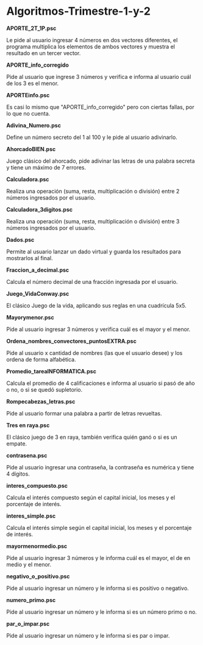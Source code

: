 # Algoritmos-Trimestre-1-y-2
**APORTE_2T_1P.psc**

  Le pide al usuario ingresar 4 números en dos vectores diferentes, el programa multiplica los elementos de ambos vectores y muestra el resultado en un tercer vector.

**APORTE_info_corregido**

  Pide al usuario que ingrese 3 números y verifica e informa al usuario cuál de los 3 es el menor.

**APORTEinfo.psc**

  Es casi lo mismo que "APORTE_info_corregido" pero con ciertas fallas, por lo que no cuenta.

**Adivina_Numero.psc**

  Define un número secreto del 1 al 100 y le pide al usuario adivinarlo.

**AhorcadoBIEN.psc**

  Juego clásico del ahorcado, pide adivinar las letras de una palabra secreta y tiene un máximo de 7 errores.

**Calculadora.psc**

  Realiza una operación (suma, resta, multiplicación o división) entre 2 números ingresados por el usuario.

**Calculadora_3digitos.psc**

  Realiza una operación (suma, resta, multiplicación o división) entre 3 números ingresados por el usuario.

**Dados.psc**

  Permite al usuario lanzar un dado virtual y guarda los resultados para mostrarlos al final.

**Fraccion_a_decimal.psc**

  Calcula el número decimal de una fracción ingresada por el usuario.

**Juego_VidaConway.psc**

  El clásico Juego de la vida, aplicando sus reglas en una cuadrícula 5x5.

**Mayorymenor.psc**

  Pide al usuario ingresar 3 números y verifica cuál es el mayor y el menor.

**Ordena_nombres_convectores_puntosEXTRA.psc**

  Pide al usuario x cantidad de nombres (las que el usuario desee) y los ordena de forma alfabética.

**Promedio_tareaINFORMATICA.psc**

  Calcula el promedio de 4 calificaciones e informa al usuario si pasó de año o no, o si se quedó supletorio.

**Rompecabezas_letras.psc**

  Pide al usuario formar una palabra a partir de letras revueltas.

**Tres en raya.psc**

  El clásico juego de 3 en raya, también verifica quién ganó o si es un empate.

**contrasena.psc**

  Pide al usuario ingresar una contraseña, la contraseña es numérica y tiene 4 dígitos.

**interes_compuesto.psc**

  Calcula el interés compuesto según el capital inicial, los meses y el porcentaje de interés.

**interes_simple.psc**

  Calcula el interés simple según el capital inicial, los meses y el porcentaje de interés.

**mayormenormedio.psc**

  Pide al usuario ingresar 3 números y le informa cuál es el mayor, el de en medio y el menor.

**negativo_o_positivo.psc**

  Pide al usuario ingresar un número y le informa si es positivo o negativo.

**numero_primo.psc**

  Pide al usuario ingresar un número y le informa si es un número primo o no.

**par_o_impar.psc**

   Pide al usuario ingresar un número y le informa si es par o impar.
